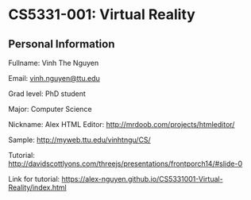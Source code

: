 # CS5331-001: Virtual Reality
## Personal Information

Fullname: Vinh The Nguyen

Email: vinh.nguyen@ttu.edu

Grad level: PhD student

Major: Computer Science

Nickname: Alex
HTML Editor: http://mrdoob.com/projects/htmleditor/

Sample: http://myweb.ttu.edu/vinhtngu/CS/

Tutorial: http://davidscottlyons.com/threejs/presentations/frontporch14/#slide-0

Link for tutorial: https://alex-nguyen.github.io/CS5331001-Virtual-Reality/index.html
